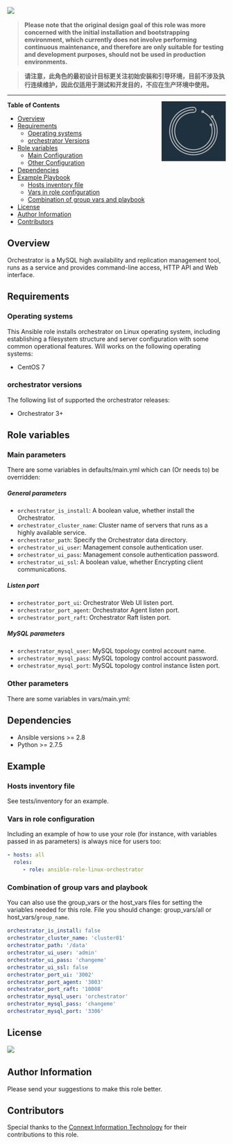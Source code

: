 ![](https://img.shields.io/badge/Ansible-orchestrator-green.svg?logo=angular&style=for-the-badge)

>__Please note that the original design goal of this role was more concerned with the initial installation and bootstrapping environment, which currently does not involve performing continuous maintenance, and therefore are only suitable for testing and development purposes,  should not be used in production environments.__

>__请注意，此角色的最初设计目标更关注初始安装和引导环境，目前不涉及执行连续维护，因此仅适用于测试和开发目的，不应在生产环境中使用。__
___

<p><img src="https://raw.githubusercontent.com/goldstrike77/goldstrike77.github.io/master/img/logo/logo_orchestrator.png" align="right" /></p>

__Table of Contents__

- [Overview](#overview)
- [Requirements](#requirements)
  * [Operating systems](#operating-systems)
  * [orchestrator Versions](#orchestrator-versions)
- [ Role variables](#Role-variables)
  * [Main Configuration](#Main-parameters)
  * [Other Configuration](#Other-parameters)
- [Dependencies](#dependencies)
- [Example Playbook](#example-playbook)
  * [Hosts inventory file](#Hosts-inventory-file)
  * [Vars in role configuration](#vars-in-role-configuration)
  * [Combination of group vars and playbook](#combination-of-group-vars-and-playbook)
- [License](#license)
- [Author Information](#author-information)
- [Contributors](#Contributors)

## Overview
Orchestrator is a MySQL high availability and replication management tool, runs as a service and provides command-line access, HTTP API and Web interface. 

## Requirements
### Operating systems
This Ansible role installs orchestrator on Linux operating system, including establishing a filesystem structure and server configuration with some common operational features. Will works on the following operating systems:

  * CentOS 7

### orchestrator versions

The following list of supported the orchestrator releases:

* Orchestrator 3+

## Role variables
### Main parameters #
There are some variables in defaults/main.yml which can (Or needs to) be overridden:

##### General parameters
* `orchestrator_is_install`: A boolean value, whether install the Orchestrator.
* `orchestrator_cluster_name`: Cluster name of servers that runs as a highly available service.
* `orchestrator_path`: Specify the Orchestrator data directory.
* `orchestrator_ui_user`: Management console authentication user.
* `orchestrator_ui_pass`: Management console authentication password.
* `orchestrator_ui_ssl`: A boolean value, whether Encrypting client communications.

##### Listen port
* `orchestrator_port_ui`: Orchestrator Web UI listen port.
* `orchestrator_port_agent`: Orchestrator Agent listen port.
* `orchestrator_port_raft`: Orchestrator Raft listen port.

##### MySQL parameters
* `orchestrator_mysql_user`: MySQL topology control account name.
* `orchestrator_mysql_pass`: MySQL topology control account password.
* `orchestrator_mysql_port`: MySQL topology control instance listen port.


### Other parameters
There are some variables in vars/main.yml:

## Dependencies
- Ansible versions >= 2.8
- Python >= 2.7.5

## Example

### Hosts inventory file
See tests/inventory for an example.

### Vars in role configuration
Including an example of how to use your role (for instance, with variables passed in as parameters) is always nice for users too:

```yaml
- hosts: all
  roles:
     - role: ansible-role-linux-orchestrator
```

### Combination of group vars and playbook
You can also use the group_vars or the host_vars files for setting the variables needed for this role. File you should change: group_vars/all or host_vars/`group_name`.

```yaml
orchestrator_is_install: false
orchestrator_cluster_name: 'cluster01'
orchestrator_path: '/data'
orchestrator_ui_user: 'admin'
orchestrator_ui_pass: 'changeme'
orchestrator_ui_ssl: false
orchestrator_port_ui: '3002'
orchestrator_port_agent: '3003'
orchestrator_port_raft: '10008'
orchestrator_mysql_user: 'orchestrator'
orchestrator_mysql_pass: 'changeme'
orchestrator_mysql_port: '3306'
```

## License
![](https://img.shields.io/badge/MIT-purple.svg?style=for-the-badge)

## Author Information
Please send your suggestions to make this role better.

## Contributors
Special thanks to the [Connext Information Technology](http://www.connext.com.cn) for their contributions to this role.
